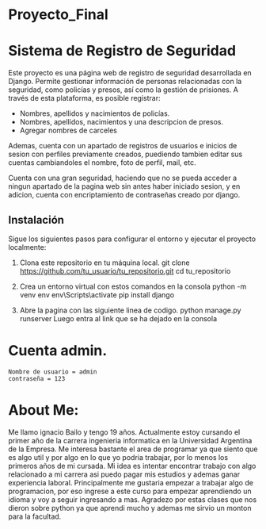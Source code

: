 # Proyecto_Final

# Sistema de Registro de Seguridad

Este proyecto es una página web de registro de seguridad desarrollada en Django. Permite gestionar información de personas relacionadas con la seguridad, como policías y presos, así como la gestión de prisiones. A través de esta plataforma, es posible registrar:

- Nombres, apellidos y nacimientos de policías.
- Nombres, apellidos, nacimientos y una descripcion de presos.
- Agregar nombres de carceles

Ademas, cuenta con un apartado de registros de usuarios e inicios de sesion con perfiles previamente creados, puediendo tambien editar sus cuentas cambiandoles el nombre, foto de perfil, mail, etc.

Cuenta con una gran seguridad, haciendo que no se pueda acceder a ningun apartado de la pagina web sin antes haber iniciado sesion, y en adicion, cuenta con encriptamiento de contraseñas creado por django.


## Instalación

Sigue los siguientes pasos para configurar el entorno y ejecutar el proyecto localmente:

1. Clona este repositorio en tu máquina local.
   git clone https://github.com/tu_usuario/tu_repositorio.git
   cd tu_repositorio

2. Crea un entorno virtual con estos comandos en la consola
    python -m venv env
    env\Scripts\activate
    pip install django

3. Abre la pagina con las siguiente linea de codigo.
    python manage.py runserver
    Luego entra al link que se ha dejado en la consola

# Cuenta admin.

    Nombre de usuario = admin
    contraseña = 123


# About Me:
Me llamo ignacio Bailo y tengo 19 años. Actualmente estoy cursando el primer año de la carrera ingenieria informatica en la Universidad Argentina de la Empresa.
Me interesa bastante el area de programar ya que siento que es algo util y por algo en lo que yo podria trabajar, por lo menos los primeros años de mi cursada.
Mi idea es intentar encontrar trabajo con algo relacionado a mi carrera asi puedo pagar mis estudios y ademas ganar experiencia laboral. Principalmente me gustaria empezar a trabajar algo de programacion, por eso ingrese a este curso para empezar aprendiendo un idioma y voy a seguir ingresando a mas.
Agradezo por estas clases que nos dieron sobre python ya que aprendi mucho y ademas me sirvio un monton para la facultad.

